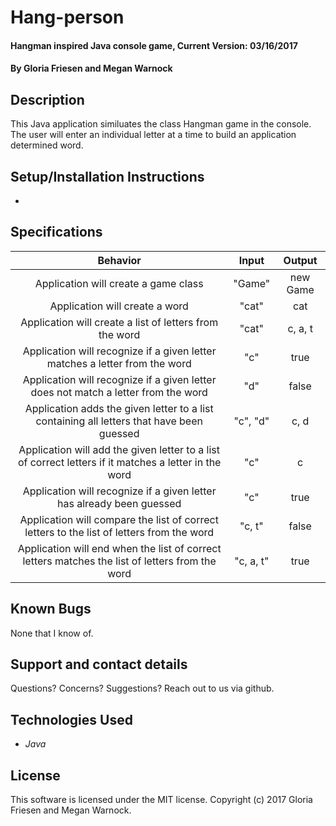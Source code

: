 # Hang-person

#### Hangman inspired Java console game, Current Version: 03/16/2017

#### By Gloria Friesen and Megan Warnock

## Description
This Java application similuates the class Hangman game in the console. The user will enter an individual letter at a time to build an application determined word.

## Setup/Installation Instructions
*


## Specifications

|Behavior|Input|Output|
|:---:|:---:|:---:|
|Application will create a game class|"Game"|new Game|
|Application will create a word|"cat"|cat|
|Application will create a list of letters from the word|"cat"|c, a, t|
|Application will recognize if a given letter matches a letter from the word|"c"|true|
|Application will recognize if a given letter does not match a letter from the word|"d"|false|
|Application adds the given letter to a list containing all letters that have been guessed|"c", "d"|c, d|
|Application will add the given letter to a list of correct letters if it matches a letter in the word|"c"|c|
|Application will recognize if a given letter has already been guessed|"c"|true|
|Application will compare the list of correct letters to the list of letters from the word|"c, t"|false|
|Application will end when the list of correct letters matches the list of letters from the word|"c, a, t"|true|


## Known Bugs
None that I know of.

## Support and contact details
Questions? Concerns? Suggestions? Reach out to us via github.

## Technologies Used
* _Java_

## License
This software is licensed under the MIT license.
Copyright (c) 2017 Gloria Friesen and Megan Warnock.
